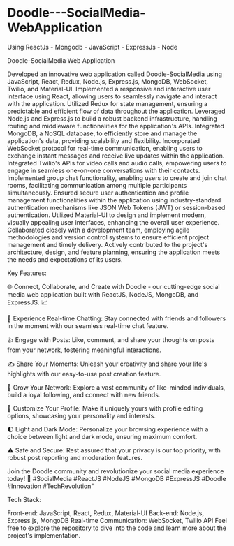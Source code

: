 # Doodle---SocialMedia-WebApplication
Using ReactJs - Mongodb - JavaScript - ExpressJs - Node

Doodle-SocialMedia Web Application

Developed an innovative web application called Doodle-SocialMedia using JavaScript, React, Redux, Node.js, Express.js, MongoDB, WebSocket, Twilio, and Material-UI.
Implemented a responsive and interactive user interface using React, allowing users to seamlessly navigate and interact with the application.
Utilized Redux for state management, ensuring a predictable and efficient flow of data throughout the application.
Leveraged Node.js and Express.js to build a robust backend infrastructure, handling routing and middleware functionalities for the application's APIs.
Integrated MongoDB, a NoSQL database, to efficiently store and manage the application's data, providing scalability and flexibility.
Incorporated WebSocket protocol for real-time communication, enabling users to exchange instant messages and receive live updates within the application.
Integrated Twilio's APIs for video calls and audio calls, empowering users to engage in seamless one-on-one conversations with their contacts.
Implemented group chat functionality, enabling users to create and join chat rooms, facilitating communication among multiple participants simultaneously.
Ensured secure user authentication and profile management functionalities within the application using industry-standard authentication mechanisms like JSON Web Tokens (JWT) or session-based authentication.
Utilized Material-UI to design and implement modern, visually appealing user interfaces, enhancing the overall user experience.
Collaborated closely with a development team, employing agile methodologies and version control systems to ensure efficient project management and timely delivery.
Actively contributed to the project's architecture, design, and feature planning, ensuring the application meets the needs and expectations of its users.




Key Features:

🌐 Connect, Collaborate, and Create with Doodle - our cutting-edge social media web application built with ReactJS, NodeJS, MongoDB, and ExpressJS. 📈

💬 Experience Real-time Chatting: Stay connected with friends and followers in the moment with our seamless real-time chat feature.

👍 Engage with Posts: Like, comment, and share your thoughts on posts from your network, fostering meaningful interactions.

✍️ Share Your Moments: Unleash your creativity and share your life's highlights with our easy-to-use post creation feature.

👥 Grow Your Network: Explore a vast community of like-minded individuals, build a loyal following, and connect with new friends.

🔧 Customize Your Profile: Make it uniquely yours with profile editing options, showcasing your personality and interests.

🌓 Light and Dark Mode: Personalize your browsing experience with a choice between light and dark mode, ensuring maximum comfort.

⚠️ Safe and Secure: Rest assured that your privacy is our top priority, with robust post reporting and moderation features.

Join the Doodle community and revolutionize your social media experience today! 🎉 #SocialMedia #ReactJS #NodeJS #MongoDB #ExpressJS #Doodle #Innovation #TechRevolution"


Tech Stack:

Front-end: JavaScript, React, Redux, Material-UI
Back-end: Node.js, Express.js, MongoDB
Real-time Communication: WebSocket, Twilio API
Feel free to explore the repository to dive into the code and learn more about the project's implementation.
